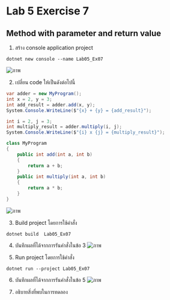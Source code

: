 # Lab 5 Exercise 7

## Method with parameter and return value


1. สร้าง console application project

```
dotnet new console --name Lab05_Ex07
```
![ภาพ](https://github.com/AnchisaPhetnoi/03376836-OOP-2566-Lab-05/assets/144197034/32105e59-e48a-4b0b-8499-2e2100bf179f)

2. เปลี่ยน code ให้เป็นดังต่อไปนี้

```cs
var adder = new MyProgram();
int x = 2, y = 3;
int add_result = adder.add(x, y);
System.Console.WriteLine($"{x} + {y} = {add_result}");

int i = 2, j = 3;
int multiply_result = adder.multiply(i, j);
System.Console.WriteLine($"{i} x {j} = {multiply_result}");

class MyProgram
{
    public int add(int a, int b)
    {
        return a + b;
    }
    public int multiply(int a, int b)
    {
        return a * b;
    }
}
```
![ภาพ](https://github.com/AnchisaPhetnoi/03376836-OOP-2566-Lab-05/assets/144197034/4bf2d4ad-664a-430f-8778-36367091908a)

3. Build project โดยการใช้คำสั่ง

```
dotnet build  Lab05_Ex07
```

4. บันทึกผลที่ได้จากการรันคำสั่งในข้อ 3
![ภาพ](https://github.com/AnchisaPhetnoi/03376836-OOP-2566-Lab-05/assets/144197034/afc47485-6307-433b-979a-25c8ebea0f4e)

5. Run project โดยการใช้คำสั่ง

```
dotnet run --project Lab05_Ex07
```

6. บันทึกผลที่ได้จากการรันคำสั่งในข้อ 5
![ภาพ](https://github.com/AnchisaPhetnoi/03376836-OOP-2566-Lab-05/assets/144197034/ba0eba77-61f7-44ef-adf8-df72cb7b65d6)


7. อธิบายสิ่งที่พบในการทดลอง


